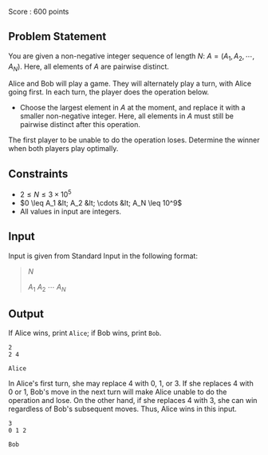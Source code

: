 Score : $600$ points

## Problem Statement

You are given a non-negative integer sequence of length $N$: $A=(A_1,A_2,\cdots,A_N)$.
Here, all elements of $A$ are pairwise distinct.

Alice and Bob will play a game.
They will alternately play a turn, with Alice going first.
In each turn, the player does the operation below.

- Choose the largest element in $A$ at the moment, and replace it with a smaller non-negative integer.
Here, all elements in $A$ must still be pairwise distinct after this operation.

The first player to be unable to do the operation loses.
Determine the winner when both players play optimally.

## Constraints

- $2 \leq N \leq 3 \times 10^5$
- $0 \leq A_1 &lt; A_2 &lt; \cdots &lt; A_N \leq 10^9$
- All values in input are integers.

## Input

Input is given from Standard Input in the following format:

> $N$
> 
> $A_1$ $A_2$ $\cdots$ $A_N$

## Output

If Alice wins, print `Alice`; if Bob wins, print `Bob`.

```input1
2
2 4
```

```output1
Alice
```

In Alice's first turn, she may replace $4$ with $0$, $1$, or $3$.
If she replaces $4$ with $0$ or $1$, Bob's move in the next turn will make Alice unable to do the operation and lose.
On the other hand, if she replaces $4$ with $3$, she can win regardless of Bob's subsequent moves.
Thus, Alice wins in this input.

```input2
3
0 1 2
```

```output2
Bob
```